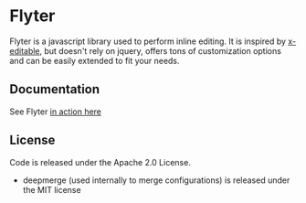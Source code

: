 # Flyter

Flyter is a javascript library used to perform inline editing. It is inspired by [x-editable](https://vitalets.github.io/x-editable/), but doesn't rely on jquery, offers
tons of customization options and can be easily extended to fit your needs.

## Documentation
See Flyter [in action here](https://ovesco.github.io/flyter/)

## License
Code is released under the Apache 2.0 License.
- deepmerge (used internally to merge configurations) is released under the MIT license
